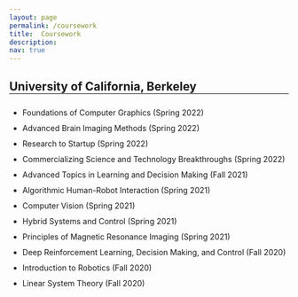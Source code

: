 ```yaml
---
layout: page
permalink: /coursework
title:  Coursework
description:
nav: true
---
```



<div>
  <h2 style="border-bottom:1px solid;margin-bottom: 20px">University of California, Berkeley</h2>
    <ul style="line-height:200%">
      <li>Foundations of Computer Graphics (Spring 2022)</li>
      <li>Advanced Brain Imaging Methods (Spring 2022)</li>
      <li>Research to Startup (Spring 2022)</li>
      <li>Commercializing Science and Technology Breakthroughs (Spring 2022)</li>
      <li>Advanced Topics in Learning and Decision Making (Fall 2021)</li>
      <li>Algorithmic Human-Robot Interaction (Spring 2021)</li>
      <li>Computer Vision (Spring 2021)</li>
      <li>Hybrid Systems and Control (Spring 2021)</li>
      <li>Principles of Magnetic Resonance Imaging (Spring 2021)</li>
      <li>Deep Reinforcement Learning, Decision Making, and Control (Fall 2020)</li>
      <li>Introduction to Robotics (Fall 2020)</li>
      <li>Linear System Theory (Fall 2020)</li>
    </ul>  
 </div>
